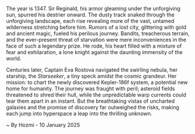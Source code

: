 
The year is 1347.  Sir Reginald, his armor gleaming under the unforgiving sun, spurred his destrier onward. The dusty track snaked through the unforgiving landscape, each rise revealing more of the vast, untamed wilderness stretching before him.  Rumors of a lost city, glittering with gold and ancient magic, fueled his perilous journey.  Bandits, treacherous terrain, and the ever-present threat of starvation were mere inconveniences in the face of such a legendary prize. He rode, his heart filled with a mixture of fear and exhilaration, a lone knight against the daunting immensity of the world.

Centuries later, Captain Eva Rostova navigated the swirling nebula, her starship, the *Starseeker*, a tiny speck amidst the cosmic grandeur.  Her mission: to chart the newly discovered Kepler-186f system, a potential new home for humanity.  The journey was fraught with peril; asteroid fields threatened to shred their hull, while the unpredictable warp currents could tear them apart in an instant.  But the breathtaking vistas of uncharted galaxies and the promise of discovery far outweighed the risks, making each jump into hyperspace a leap into the thrilling unknown.

~ By Hozmi - 10 January 2025
